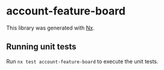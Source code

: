 # account-feature-board

This library was generated with [Nx](https://nx.dev).

## Running unit tests

Run `nx test account-feature-board` to execute the unit tests.
